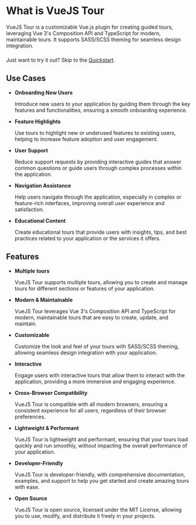# What is VueJS Tour
VueJS Tour is a customizable Vue.js plugin for creating guided tours, 
leveraging Vue 3's Composition API and TypeScript for modern, maintainable tours. 
It supports SASS/SCSS theming for seamless design integration.

<div class="tip custom-block" style="padding-top: 8px">
Just want to try it out? Skip to the <a href="getting-started">Quickstart</a>.
</div>

## Use Cases

- **Onboarding New Users**
    
    Introduce new users to your application by guiding them through the key features and functionalities, ensuring a smooth onboarding experience.

- **Feature Highlights**

    Use tours to highlight new or underused features to existing users, helping to increase feature adoption and user engagement.

- **User Support**

    Reduce support requests by providing interactive guides that answer common questions or guide users through complex processes within the application.

- **Navigation Assistance**

    Help users navigate through the application, especially in complex or feature-rich interfaces, improving overall user experience and satisfaction.

- **Educational Content**

    Create educational tours that provide users with insights, tips, and best practices related to your application or the services it offers.

## Features
- **Multiple tours**

  VueJS Tour supports multiple tours, allowing you to create and manage tours for different sections or features of your application.
- **Modern & Maintainable**

    VueJS Tour leverages Vue 3's Composition API and TypeScript for modern, maintainable tours that are easy to create, update, and maintain.
- **Customizable**

    Customize the look and feel of your tours with SASS/SCSS theming, allowing seamless design integration with your application.
- **Interactive**

    Engage users with interactive tours that allow them to interact with the application, providing a more immersive and engaging experience.
- **Cross-Browser Compatibility**

    VueJS Tour is compatible with all modern browsers, ensuring a consistent experience for all users, regardless of their browser preferences.
- **Lightweight & Performant**

    VueJS Tour is lightweight and performant, ensuring that your tours load quickly and run smoothly, without impacting the overall performance of your application.
- **Developer-Friendly**

    VueJS Tour is developer-friendly, with comprehensive documentation, examples, and support to help you get started and create amazing tours with ease.
- **Open Source**

    VueJS Tour is open source, licensed under the MIT License, allowing you to use, modify, and distribute it freely in your projects.
